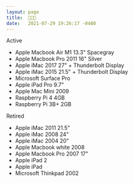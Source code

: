 ```yaml
---
layout: page
title:  👨🏻‍💻
date:   2021-07-29 19:26:17 -0400
---
```

Active

* Apple Macbook Air M1 13.3" Spacegray
* Apple Macbook Pro 2011 16" Silver
* Apple iMac 2017 27" + Thunderbolt Display
* Apple iMac 2015 21.5" + Thunderbolt Display
* Microsoft Surface Pro
* Apple iPad Pro 9.7"
* Apple Mac Mini 2009
* Raspberry Pi 4 4GB
* Raspberry Pi 3B+ 2GB

Retired

* Apple iMac 2011 21.5"
* Apple iMac 2008 24"
* Apple iMac 2004 20"
* Apple Macbook white 2008
* Apple Macbook Pro 2007 17"
* Apple iPad 2
* Apple iPad
* Microsoft Thinkpad 2002
